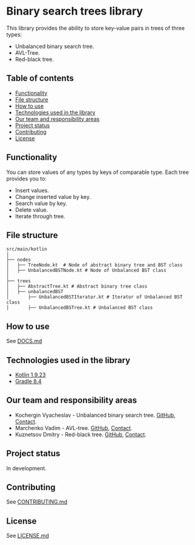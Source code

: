 # Binary search trees library
This library provides the ability to store key-value pairs in trees of three types: 
* Unbalanced binary search tree.
* AVL-Tree.
* Red-black tree.
## Table of contents
* [Functionality](#functionality)
* [File structure](#filestructure)
* [How to use](#howtouse)
* [Technologies used in the library](#technologies)
* [Our team and responsibility areas](#team)
* [Project status](#status)
* [Contributing](#contributing)
* [License](#license)
## Functionality <a name="functionality"></a>
You can store values of any types by keys of comparable type. Each tree provides you to:
* Insert values.
* Change inserted value by key.
* Search value by key.
* Delete value.
* Iterate through tree.
## File structure <a name="filestructure"></a>
```
src/main/kotlin
│
├── nodes
│   ├── TreeNode.kt  # Node of abstract binary tree and BST class
│   ├── UnbalancedBSTNode.kt # Node of Unbalanced BST class
│      
├── trees
│   ├── AbstractTree.kt # Abstract binary tree class       
│   ├── unbalancedBST
│       ├── UnbalancedBSTIterator.kt # Iterator of Unbalanced BST class
│       ├── UnbalancedBSTree.kt # Unbalanced BST class
```
## How to use <a name="howtouse"></a>
See [DOCS.md](./DOCS.md)
## Technologies used in the library <a name="technologies"></a>
* [Kotlin 1.9.23](https://kotlinlang.org)
* [Gradle 8.4](https://gradle.org)
## Our team and responsibility areas <a name="team"></a>
* Kochergin Vyacheslav - Unbalanced binary search tree. [GitHub](https://github.com/VyacheslavIurevich), [Contact](https://t.me/se4life).
* Marchenko Vadim - AVL-tree. [GitHub](https://github.com/elbananium), [Contact](https://t.me/elbananum).
* Kuznetsov Dmitry - Red-black tree. [GitHub](https://github.com/f1i3g3), [Contact](https://t.me/f1i3g3).
## Project status <a name="status"></a>
In development. 
## Contributing <a name="contributing"></a>
See [CONTRIBUTING.md](./CONTRIBUTING.md)
## License <a name="license"></a>
See [LICENSE.md](./LICENSE.md)
